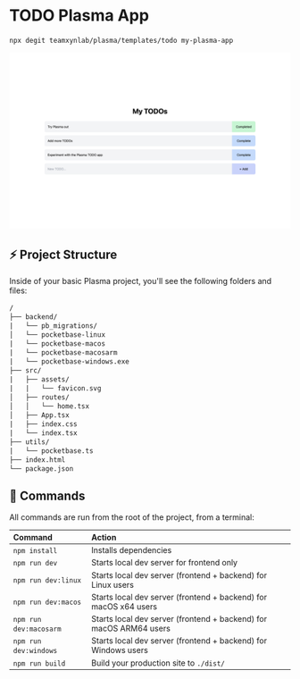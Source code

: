 # TODO Plasma App

```bash
npx degit teamxynlab/plasma/templates/todo my-plasma-app
```

![TODO Plasma App](/assets/todo.png)

## ⚡️ Project Structure

Inside of your basic Plasma project, you'll see the following folders and files:

```
/
├── backend/
|   └── pb_migrations/
│   └── pocketbase-linux
|   └── pocketbase-macos
|   └── pocketbase-macosarm
|   └── pocketbase-windows.exe
├── src/
|   ├── assets/
|   |   └── favicon.svg
│   ├── routes/
│   │   └── home.tsx
│   ├── App.tsx
|   ├── index.css
|   └── index.tsx
├── utils/
|   └── pocketbase.ts
├── index.html
└── package.json
```

## 📝 Commands

All commands are run from the root of the project, from a terminal:

| Command                | Action                                                              |
| :--------------------- | :------------------------------------------------------------------ |
| `npm install`          | Installs dependencies                                               |
| `npm run dev`          | Starts local dev server for frontend only                           |
| `npm run dev:linux`    | Starts local dev server (frontend + backend) for Linux users        |
| `npm run dev:macos`    | Starts local dev server (frontend + backend) for macOS x64 users    |
| `npm run dev:macosarm` | Starts local dev server (frontend + backend) for macOS ARM64 users  |
| `npm run dev:windows`  | Starts local dev server (frontend + backend) for Windows users      |
| `npm run build`        | Build your production site to `./dist/`                             |

